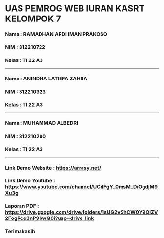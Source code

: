 # UAS PEMROG WEB IURAN KASRT KELOMPOK 7

### Nama : RAMADHAN ARDI IMAN PRAKOSO

### NIM : 312210722

### Kelas : TI 22 A3

---

### Nama : ANINDHA LATIEFA ZAHRA

### NIM : 312210323

### Kelas : TI 22 A3

---

### Nama : MUHAMMAD ALBEDRI

### NIM : 312210290

### Kelas : TI 22 A3

---

### Link Demo Website : https://arrasy.net/

### Link Demo Youtube : https://www.youtube.com/channel/UCdFgY_0msM_DiOgdjM9Xu3g

### Laporan PDF : https://drive.google.com/drive/folders/1sUG2vShCW0Y9OiZV2FogRce3nP9bwQ6i?usp=drive_link

### Terimakasih
